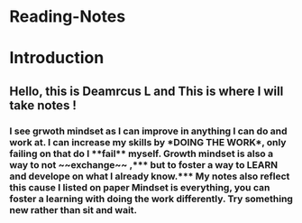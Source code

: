 <h1>Reading-Notes</h1>
<h1>Introduction</h1>
<h2>Hello, this is Deamrcus L and This is where I will take notes !</h2>
<h3>  
I see grwoth mindset as I can improve in anything I can do and work at.
I can increase my skills by *DOING THE WORK*, only failing on that do I **fail** myself.
Growth mindset is also a way to not ~~exchange~~ ,*** but to foster a way to LEARN and develope on what I already know.***
My notes also reflect this cause I listed on paper Mindset is everything, you can foster a learning with doing the work differently. Try something new rather than sit and wait.

</h3> 

